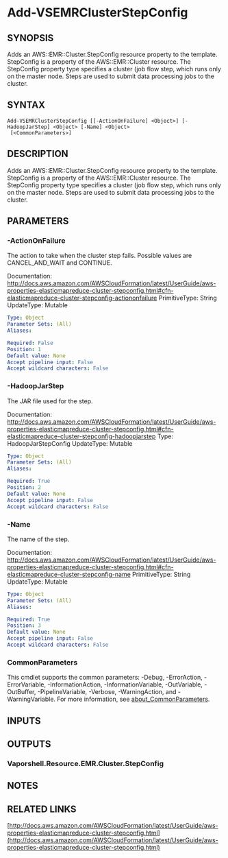 # Add-VSEMRClusterStepConfig

## SYNOPSIS
Adds an AWS::EMR::Cluster.StepConfig resource property to the template.
StepConfig is a property of the AWS::EMR::Cluster resource.
The StepConfig property type specifies a cluster (job flow step, which runs only on the master node.
Steps are used to submit data processing jobs to the cluster.

## SYNTAX

```
Add-VSEMRClusterStepConfig [[-ActionOnFailure] <Object>] [-HadoopJarStep] <Object> [-Name] <Object>
 [<CommonParameters>]
```

## DESCRIPTION
Adds an AWS::EMR::Cluster.StepConfig resource property to the template.
StepConfig is a property of the AWS::EMR::Cluster resource.
The StepConfig property type specifies a cluster (job flow step, which runs only on the master node.
Steps are used to submit data processing jobs to the cluster.

## PARAMETERS

### -ActionOnFailure
The action to take when the cluster step fails.
Possible values are CANCEL_AND_WAIT and CONTINUE.

Documentation: http://docs.aws.amazon.com/AWSCloudFormation/latest/UserGuide/aws-properties-elasticmapreduce-cluster-stepconfig.html#cfn-elasticmapreduce-cluster-stepconfig-actiononfailure
PrimitiveType: String
UpdateType: Mutable

```yaml
Type: Object
Parameter Sets: (All)
Aliases:

Required: False
Position: 1
Default value: None
Accept pipeline input: False
Accept wildcard characters: False
```

### -HadoopJarStep
The JAR file used for the step.

Documentation: http://docs.aws.amazon.com/AWSCloudFormation/latest/UserGuide/aws-properties-elasticmapreduce-cluster-stepconfig.html#cfn-elasticmapreduce-cluster-stepconfig-hadoopjarstep
Type: HadoopJarStepConfig
UpdateType: Mutable

```yaml
Type: Object
Parameter Sets: (All)
Aliases:

Required: True
Position: 2
Default value: None
Accept pipeline input: False
Accept wildcard characters: False
```

### -Name
The name of the step.

Documentation: http://docs.aws.amazon.com/AWSCloudFormation/latest/UserGuide/aws-properties-elasticmapreduce-cluster-stepconfig.html#cfn-elasticmapreduce-cluster-stepconfig-name
PrimitiveType: String
UpdateType: Mutable

```yaml
Type: Object
Parameter Sets: (All)
Aliases:

Required: True
Position: 3
Default value: None
Accept pipeline input: False
Accept wildcard characters: False
```

### CommonParameters
This cmdlet supports the common parameters: -Debug, -ErrorAction, -ErrorVariable, -InformationAction, -InformationVariable, -OutVariable, -OutBuffer, -PipelineVariable, -Verbose, -WarningAction, and -WarningVariable. For more information, see [about_CommonParameters](http://go.microsoft.com/fwlink/?LinkID=113216).

## INPUTS

## OUTPUTS

### Vaporshell.Resource.EMR.Cluster.StepConfig
## NOTES

## RELATED LINKS

[http://docs.aws.amazon.com/AWSCloudFormation/latest/UserGuide/aws-properties-elasticmapreduce-cluster-stepconfig.html](http://docs.aws.amazon.com/AWSCloudFormation/latest/UserGuide/aws-properties-elasticmapreduce-cluster-stepconfig.html)

